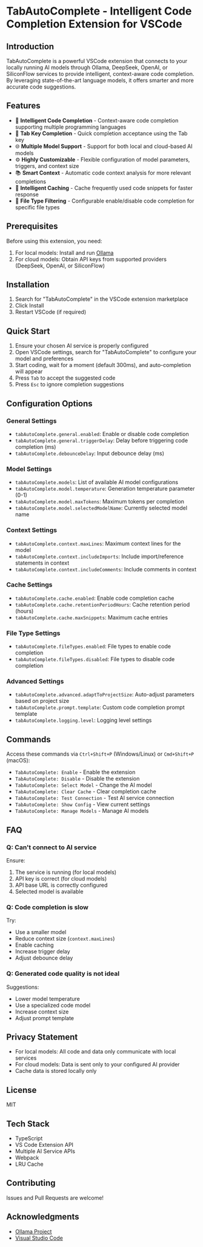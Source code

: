 # TabAutoComplete - Intelligent Code Completion Extension for VSCode

## Introduction

TabAutoComplete is a powerful VSCode extension that connects to your locally running AI models through Ollama, DeepSeek, OpenAI, or SiliconFlow services to provide intelligent, context-aware code completion. By leveraging state-of-the-art language models, it offers smarter and more accurate code suggestions.

## Features

- 🚀 **Intelligent Code Completion** - Context-aware code completion supporting multiple programming languages
- 🔄 **Tab Key Completion** - Quick completion acceptance using the Tab key
- 🌐 **Multiple Model Support** - Support for both local and cloud-based AI models
- ⚙️ **Highly Customizable** - Flexible configuration of model parameters, triggers, and context size
- 📚 **Smart Context** - Automatic code context analysis for more relevant completions
- 💾 **Intelligent Caching** - Cache frequently used code snippets for faster response
- 🎯 **File Type Filtering** - Configurable enable/disable code completion for specific file types

## Prerequisites

Before using this extension, you need:

1. For local models: Install and run [Ollama](https://github.com/ollama/ollama)
2. For cloud models: Obtain API keys from supported providers (DeepSeek, OpenAI, or SiliconFlow)

## Installation

1. Search for "TabAutoComplete" in the VSCode extension marketplace
2. Click Install
3. Restart VSCode (if required)

## Quick Start

1. Ensure your chosen AI service is properly configured
2. Open VSCode settings, search for "TabAutoComplete" to configure your model and preferences
3. Start coding, wait for a moment (default 300ms), and auto-completion will appear
4. Press `Tab` to accept the suggested code
5. Press `Esc` to ignore completion suggestions

## Configuration Options

### General Settings

- `tabAutoComplete.general.enabled`: Enable or disable code completion
- `tabAutoComplete.general.triggerDelay`: Delay before triggering code completion (ms)
- `tabAutoComplete.debounceDelay`: Input debounce delay (ms)

### Model Settings

- `tabAutoComplete.models`: List of available AI model configurations
- `tabAutoComplete.model.temperature`: Generation temperature parameter (0-1)
- `tabAutoComplete.model.maxTokens`: Maximum tokens per completion
- `tabAutoComplete.model.selectedModelName`: Currently selected model name

### Context Settings

- `tabAutoComplete.context.maxLines`: Maximum context lines for the model
- `tabAutoComplete.context.includeImports`: Include import/reference statements in context
- `tabAutoComplete.context.includeComments`: Include comments in context

### Cache Settings

- `tabAutoComplete.cache.enabled`: Enable code completion cache
- `tabAutoComplete.cache.retentionPeriodHours`: Cache retention period (hours)
- `tabAutoComplete.cache.maxSnippets`: Maximum cache entries

### File Type Settings

- `tabAutoComplete.fileTypes.enabled`: File types to enable code completion
- `tabAutoComplete.fileTypes.disabled`: File types to disable code completion

### Advanced Settings

- `tabAutoComplete.advanced.adaptToProjectSize`: Auto-adjust parameters based on project size
- `tabAutoComplete.prompt.template`: Custom code completion prompt template
- `tabAutoComplete.logging.level`: Logging level settings

## Commands

Access these commands via `Ctrl+Shift+P` (Windows/Linux) or `Cmd+Shift+P` (macOS):

- `TabAutoComplete: Enable` - Enable the extension
- `TabAutoComplete: Disable` - Disable the extension
- `TabAutoComplete: Select Model` - Change the AI model
- `TabAutoComplete: Clear Cache` - Clear completion cache
- `TabAutoComplete: Test Connection` - Test AI service connection
- `TabAutoComplete: Show Config` - View current settings
- `TabAutoComplete: Manage Models` - Manage AI models

## FAQ

### Q: Can't connect to AI service

Ensure:
1. The service is running (for local models)
2. API key is correct (for cloud models)
3. API base URL is correctly configured
4. Selected model is available

### Q: Code completion is slow

Try:
- Use a smaller model
- Reduce context size (`context.maxLines`)
- Enable caching
- Increase trigger delay
- Adjust debounce delay

### Q: Generated code quality is not ideal

Suggestions:
- Lower model temperature
- Use a specialized code model
- Increase context size
- Adjust prompt template

## Privacy Statement

- For local models: All code and data only communicate with local services
- For cloud models: Data is sent only to your configured AI provider
- Cache data is stored locally only

## License

MIT

## Tech Stack

- TypeScript
- VS Code Extension API
- Multiple AI Service APIs
- Webpack
- LRU Cache

## Contributing

Issues and Pull Requests are welcome!

## Acknowledgments

- [Ollama Project](https://github.com/ollama/ollama)
- [Visual Studio Code](https://github.com/microsoft/vscode) 